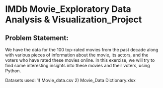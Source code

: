 # IMDb Movie_Exploratory Data Analysis & Visualization_Project




## Problem Statement:

We have the data for the 100 top-rated movies from the past decade along with various pieces of information about the movie, its actors, and the voters who have rated these movies online. In this exercise, we will try to find some interesting insights into these movies and their voters, using Python.

Datasets used:
              1) Movie_data.csv 
              2) Movie_Data Dictionary.xlsx
